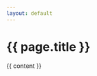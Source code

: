 ```yaml
---
layout: default
---
```


<h1><i class="mdi {{page.icon}}"></i> {{ page.title }}</h1>

<!-- <div id="inline_toc" markdown="1">
1. TOC
{:toc}
</div>

<hr> -->

{{ content }}

<div class="wrapper" style="position: relative">
    <div id="modal-overlay">
        <div id="modal"><img id="modal-content"/></div>
    </div>
</div>

<script src="{{ "/assets/js/img-modal.js" }}"></script>